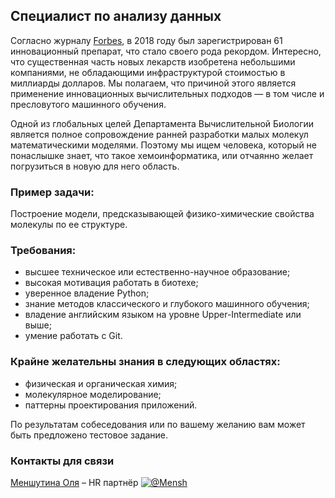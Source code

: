 ## Специалист по анализу данных

Согласно журналу [Forbes](https://www.forbes.com/sites/bernardmunos/2019/01/14/2018-new-drugs-approvals-an-all-time-record-and-a-watershed/#76543a49332d), в 2018 году был зарегистрирован 61 инновационный препарат, что стало своего рода рекордом. Интересно, что существенная часть новых лекарств изобретена небольшими компаниями, не обладающими инфраструктурой стоимостью в миллиарды долларов. Мы полагаем, что причиной этого является применение инновационных вычислительных подходов — в том числе и пресловутого машинного обучения.

Одной из глобальных целей Департамента Вычислительной Биологии является полное сопровождение ранней разработки малых молекул математическими моделями.
Поэтому мы ищем человека, который не понаслышке знает, что такое хемоинформатика, или отчаянно желает погрузиться в новую для него область.

### Пример задачи:
Построение модели, предсказывающей физико-химические свойства молекулы по ее структуре. 


### Требования:
- высшее техническое или естественно-научное образование;
- высокая мотивация работать в биотехе;
- уверенное владение Python;
- знание методов классического и глубокого машинного обучения;
- владение английским языком на уровне Upper-Intermediate или выше;
- умение работать с Git.

### Крайне желательны знания в следующих областях:
- физическая и органическая химия;
- молекулярное моделирование;
- паттерны проектирования приложений.

По результатам собеседования или по вашему желанию вам может быть предложено тестовое задание.

### Контакты для связи
[Меншутина Оля](mailto:menshutina@biocad.ru) – HR партнёр [ ![@Mensh](/img/telegram.png) ](https://telegram.me/Mensh)
